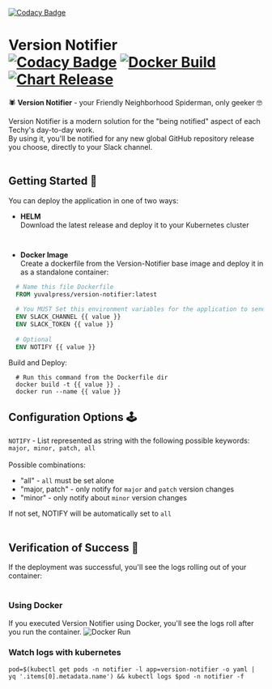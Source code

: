 [![Codacy Badge](https://api.codacy.com/project/badge/Grade/19bf967611ae44fd9f33301572b91266)](https://app.codacy.com/gh/yuvalpress/version-notifier?utm_source=github.com&utm_medium=referral&utm_content=yuvalpress/version-notifier&utm_campaign=Badge_Grade_Settings)
# Version Notifier</br>[![Codacy Badge](https://api.codacy.com/project/badge/Grade/a3bbaf5dc7534b4a9bf9eaef49e41b34)](https://app.codacy.com/gh/yuvalpress/version-notifier?utm_source=github.com\&utm_medium=referral\&utm_content=yuvalpress/version-notifier\&utm_campaign=Badge_Grade_Settings) [![Docker Build](https://github.com/yuvalpress/version-notifier/workflows/Docker%20Build/badge.svg)](https://github.com/yuvalpress/version-notifier/actions?query=workflow%3ADocker%20Build) [![Chart Release](https://github.com/yuvalpress/version-notifier/workflows/Chart%20Release/badge.svg)](https://github.com/yuvalpress/version-notifier/actions?query=workflow%3A%22Chart+Release%22)
🕷 **Version Notifier** - your Friendly Neighborhood Spiderman, only geeker 🤓

Version Notifier is a modern solution for the "being notified" aspect of each Techy's day-to-day work.
</br>By using it, you'll be notified for any new global GitHub repository release you choose, directly to your Slack channel.</br></br>

## Getting Started 🏁
You can deploy the application in one of two ways:
  * **HELM**
</br> Download the latest release and deploy it to your Kubernetes cluster </br>
  ```shell
    
  ```

  * **Docker Image**
</br> Create a dockerfile from the Version-Notifier base image and deploy it in as a standalone container:
  ```dockerfile
    # Name this file Dockerfile
    FROM yuvalpress/version-notifier:latest
    
    # You MUST Set this environment variables for the application to send notification to slack
    ENV SLACK_CHANNEL {{ value }}
    ENV SLACK_TOKEN {{ value }}
    
    # Optional
    ENV NOTIFY {{ value }}
  ```
  
  Build and Deploy:
  ```shell
    # Run this command from the Dockerfile dir
    docker build -t {{ value }} .
    docker run --name {{ value }}
  ```

## Configuration Options 🕹
`NOTIFY` - List represented as string with the following possible keywords: `major, minor, patch, all`
</br></br> Possible combinations:
  * "all" - `all` must be set alone
  * "major, patch" - only notify for `major` and `patch` version changes
  * "minor" - only notify about `minor` version changes

If not set, NOTIFY will be automatically set to `all`</br></br>

## Verification of Success 🎯
If the deployment was successful, you'll see the logs rolling out of your container: </br></br>
### Using Docker
If you executed Version Notifier using Docker, you'll see the logs roll after you run the container.
![Docker Run](./docs/docker.gif)
### Watch logs with kubernetes
```shell
pod=$(kubectl get pods -n notifier -l app=version-notifier -o yaml | yq '.items[0].metadata.name') && kubectl logs $pod -n notifier -f
```
